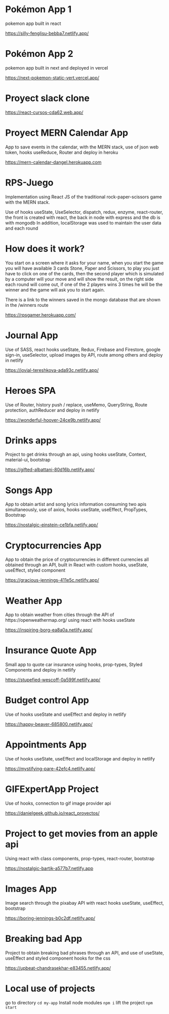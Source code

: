 # Pokémon App 1
<p>pokemon app built in react</p>

https://silly-fenglisu-bebba7.netlify.app/

# Pokémon App 2

<p>pokemon app built in next and deployed in vercel</p>

https://next-pokemon-static-vert.vercel.app/
# Proyect slack clone
https://react-cursos-cda62.web.app/

# Proyect MERN Calendar App

<p>App to save events in the calendar, with the MERN stack, use of json web token, hooks useReduce, Router and deploy in heroku </p>

https://mern-calendar-dangel.herokuapp.com

# RPS-Juego

<p>Implementation using React JS of the traditional rock-paper-scissors game with the MERN stack.</p>

<p>Use of hooks useState, UseSelector, dispatch, redux, enzyme, react-router, the front is created with react, the back in node with express and the db is with mongodb
In addition, localStorage was used to maintain the user data and each round<p>

# How does it work?

<p>You start on a screen where it asks for your name, when you start the game you will have available 3 cards Stone, Paper and Scissors, to play you just have to click on one of the cards, then the second player which is simulated by a computer will your move and will show the result, on the right side each round will come out, if one of the 2 players wins 3 times he will be the winner and the game will ask you to start again.</p>

<p>There is a link to the winners saved in the mongo database that are shown in the /winners route</p>

https://rpsgamer.herokuapp.com/

# Journal App <br>

<p>Use of SASS, react hooks useState, Redux, Firebase and Firestore, google sign-in, useSelector, upload images by API, route among others and deploy in netlify </p>

https://jovial-tereshkova-ada93c.netlify.app/

# Heroes SPA <br>

<p>Use of Router, history push / replace, useMemo, QueryString, Route protection, authReducer and deploy in netlify </p>

https://wonderful-hoover-24ce9b.netlify.app/

# Drinks apps

<p>Project to get drinks through an api, using hooks useState, Context, material-ui, bootstrap</p>

https://gifted-albattani-80d16b.netlify.app/

# Songs App

<p>App to obtain artist and song lyrics information consuming two apis simultaneously, use of axios, hooks useState, useEffect, PropTypes, Bootstrap </p>

https://nostalgic-einstein-ce1bfa.netlify.app/

# Cryptocurrencies App

<p>App to obtain the price of cryptocurrencies in different currencies all obtained through an API, built in React with custom hooks, useState, useEffect, styled component

https://gracious-jennings-411e5c.netlify.app/

# Weather App

<p>App to obtain weather from cities through the API of https://openweathermap.org/ using react with hooks useState</p>

https://inspiring-borg-ea8a0a.netlify.app/

# Insurance Quote App <br>

<p>Small app to quote car insurance using hooks, prop-types, Styled Components and deploy in netlify </p>

https://stupefied-wescoff-0a599f.netlify.app/

# Budget control App <br>

<p>Use of hooks useState and useEffect and deploy in netlify</p>

https://happy-beaver-685800.netlify.app/

# Appointments App <br>

<p>Use of hooks useState, useEffect and localStorage and deploy in netlify</p>

https://mystifying-pare-42efc4.netlify.app/

# GIFExpertApp Project <br>

<p>Use of hooks, connection to gif image provider api</p>

https://danielgeek.github.io/react_proyectos/

# Project to get movies from an apple api

<p>Using react with class components, prop-types, react-router, bootstrap</p>

https://nostalgic-bartik-a577b7.netlify.app

# Images App

<p>Image search through the pixabay API with react hooks useState, useEffect, bootstrap</p>

https://boring-jennings-b0c2df.netlify.app/

# Breaking bad App

<p>Project to obtain breaking bad phrases through an API, and use of useState, useEffect and styled component hooks for the css</p>

https://upbeat-chandrasekhar-e83455.netlify.app/

# Local use of projects

go to directory
`cd my-app`
Install node modules
`npm i`
lift the project
`npm start`
